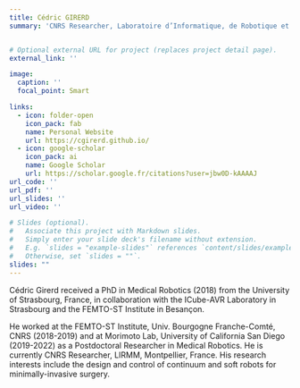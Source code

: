 ```yaml
---
title: Cédric GIRERD
summary: 'CNRS Researcher, Laboratoire d’Informatique, de Robotique et de Microélectronique de Montpellier (LIRMM), France'


# Optional external URL for project (replaces project detail page).
external_link: ''

image:
  caption: ''
  focal_point: Smart

links:
  - icon: folder-open
    icon_pack: fab
    name: Personal Website
    url: https://cgirerd.github.io/
  - icon: google-scholar
    icon_pack: ai
    name: Google Scholar
    url: https://scholar.google.fr/citations?user=jbw0D-kAAAAJ
url_code: ''
url_pdf: ''
url_slides: ''
url_video: ''

# Slides (optional).
#   Associate this project with Markdown slides.
#   Simply enter your slide deck's filename without extension.
#   E.g. `slides = "example-slides"` references `content/slides/example-slides.md`.
#   Otherwise, set `slides = ""`.
slides: ""
---
```


Cédric Girerd received a PhD in Medical Robotics (2018) from the University of Strasbourg, France, 
in collaboration with the ICube-AVR Laboratory in Strasbourg and the FEMTO-ST Institute in Besançon.

He worked at the FEMTO-ST Institute, Univ. Bourgogne Franche-Comté, CNRS (2018-2019) and at Morimoto Lab, University of California San Diego (2019-2022) as a Postdoctoral Researcher in Medical Robotics. 
He is currently CNRS Researcher, LIRMM, Montpellier, France. His research interests include the design and control of continuum and soft robots for minimally-invasive surgery.
